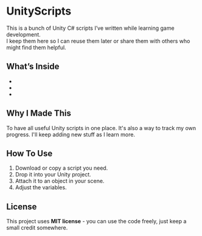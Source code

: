 # UnityScripts

This is a bunch of Unity C# scripts I’ve written while learning game development.  
I keep them here so I can reuse them later or share them with others who might find them helpful.

## What’s Inside
-
-
-

## Why I Made This
To have all useful Unity scripts in one place. It's also a way to track my own progress. I'll keep adding new stuff as I learn more.

## How To Use
1. Download or copy a script you need.
2. Drop it into your Unity project.
3. Attach it to an object in your scene.
4. Adjust the variables.

## License
This project uses **MIT license** - you can use the code freely, just keep a small credit somewhere.

